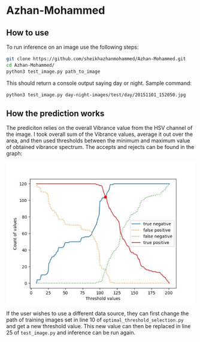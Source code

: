 # Azhan-Mohammed

## How to use

To run inference on an image use the following steps:
```bash
git clone https://github.com/sheikhazhanmohammed/Azhan-Mohammed.git
cd Azhan-Mohammed/
python3 test_image.py path_to_image
```
This should return a console output saying day or night.
Sample command:
```bash
python3 test_image.py day-night-images/test/day/20151101_152050.jpg
```

## How the prediction works
The prediciton relies on the overall Vibrance value from the HSV channel of the image. I took overall sum of the Vibrance values, average it out over the area, and then used thresholds between the minimum and maximum value of obtained vibrance spectrum. The accepts and rejects can be found in the graph:

![Plot- FP, TP, FN, TN](plot.jpg)

If the user wishes to use a different data source, they can first change the path of training images set in line 10 of ```optimal_threshold_selection.py ``` and get a new threshold value. This new value can then be replaced in line 25 of ```test_image.py``` and inference can be run again.